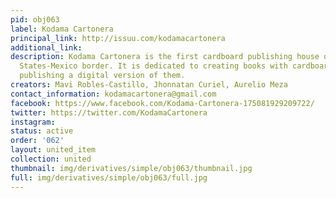 ```yaml
---
pid: obj063
label: Kodama Cartonera
principal_link: http://issuu.com/kodamacartonera
additional_link: 
description: Kodama Cartonera is the first cardboard publishing house on the United
  States-Mexico border. It is dedicated to creating books with cardboard covers and
  publishing a digital version of them.
creators: Mavi Robles-Castillo, Jhonnatan Curiel, Aurelio Meza
contact_information: kodamacartonera@gmail.com
facebook: https://www.facebook.com/Kodama-Cartonera-175081929209722/
twitter: https://twitter.com/KodamaCartonera
instagram: 
status: active
order: '062'
layout: united_item
collection: united
thumbnail: img/derivatives/simple/obj063/thumbnail.jpg
full: img/derivatives/simple/obj063/full.jpg
---
```

